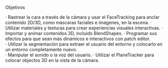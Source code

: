 Objetivos

·       Rastrear la cara a través de la cámara y usar el FaceTracking para anclar contenido 2D/3D, como máscaras faciales e imágenes, en la escena. 
·       Utilizar materiales y texturas para crear experiencias visuales interactivas. 
·       Importar y animar contenidos 3D, incluido BlendShapes. 
·       Programar sus efectos para que sean más dinámicos e interactivos con patch editor.  
·       Utilizar la segmentación para extraer el usuario del entorno y colocarlo en un entorno completamente nuevo.  
·       Manipular el sonido o la voz del usuario. 
·       Utilizar el PlaneTracker para colocar objectos 3D en la vista de la cámara.  